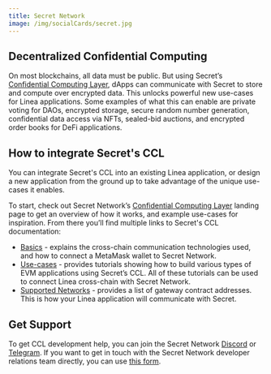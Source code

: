 ```yaml
---
title: Secret Network
image: /img/socialCards/secret.jpg
---
```


## Decentralized Confidential Computing​

On most blockchains, all data must be public. But using Secret’s [Confidential Computing Layer](https://scrt.network/confidential-computing-layer), dApps can communicate with Secret to store and compute over encrypted data. This unlocks powerful new use-cases for Linea applications. Some examples of what this can enable are private voting for DAOs, encrypted storage, secure random number generation, confidential data access via NFTs, sealed-bid auctions, and encrypted order books for DeFi applications.

## How to integrate Secret's CCL​

You can integrate Secret's CCL into an existing Linea application, or design a new application from the ground up to take advantage of the unique use-cases it enables.

To start, check out Secret Network’s [Confidential Computing Layer](https://scrt.network/confidential-computing-layer) landing page to get an overview of how it works, and example use-cases for inspiration. From there you’ll find multiple links to Secret's CCL documentation:

- [Basics](https://docs.scrt.network/secret-network-documentation/development/ethereum-evm-developer-toolkit/basics) - explains the cross-chain communication technologies used, and how to connect a MetaMask wallet to Secret Network.
- [Use-cases](https://docs.scrt.network/secret-network-documentation/development/ethereum-evm-developer-toolkit/usecases) - provides tutorials showing how to build various types of EVM applications using Secret’s CCL. All of these tutorials can be used to connect Linea cross-chain with Secret Network.
- [Supported Networks](https://docs.scrt.network/secret-network-documentation/development/ethereum-evm-developer-toolkit/supported-networks) - provides a list of gateway contract addresses. This is how your Linea application will communicate with Secret. 

## Get Support

To get CCL development help, you can join the Secret Network [Discord](https://scrt.network/discord) or [Telegram](https://scrt.network/SCRTCommunity). If you want to get in touch with the Secret Network developer relations team directly, you can use [this form](https://forms.monday.com/forms/43125a4be6281ed487b0ef2a7c76a251).
